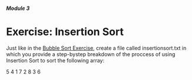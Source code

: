 ##### Module 3

# Exercise: Insertion Sort

Just like in the [Bubble Sort Exercise](../bubble-sort), create a file called insertionsort.txt 
in which you provide a step-bystep breakdown of the proccess of using Insertion Sort to 
sort the following array:

5 4 1 7 2 8 3 6

